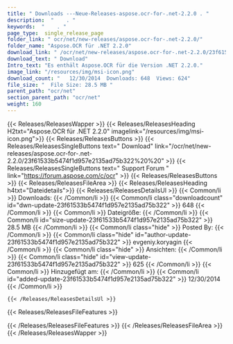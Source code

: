 ```yaml
---
title: " Downloads ---Neue-Releases-aspose.ocr-for-.net-2.2.0 . "
description:  "    . " 
keywords:  "    . " 
page_type:  single_release_page
folder_link: " ocr/net/new-releases/aspose.ocr-for-.net-2.2.0/"
folder_name: "Aspose.OCR für .NET 2.2.0"
download_link: " /ocr/net/new-releases/aspose.ocr-for-.net-2.2.0/23f61533b5474f1d957e2135ad75b322"
download_text: " Download"
Intro_text: "Es enthält Aspose.OCR für die Version .NET 2.2.0."
image_link: "/resources/img/msi-icon.png"
download_count: "   12/30/2014  Downloads: 648  Views: 624"
file_size: "  File Size: 28.5 MB "
parent_path: "ocr/net"
section_parent_path: "ocr/net"
weight: 160
---
```


{{< Releases/ReleasesWapper >}}
  {{< Releases/ReleasesHeading H2txt="Aspose.OCR für .NET 2.2.0" imagelink="/resources/img/msi-icon.png">}}
  {{< Releases/ReleasesButtons >}}
    {{< Releases/ReleasesSingleButtons text=" Download" link="/ocr/net/new-releases/aspose.ocr-for-.net-2.2.0/23f61533b5474f1d957e2135ad75b322%20%20" >}}
    {{< Releases/ReleasesSingleButtons text=" Support Forum " link="https://forum.aspose.com/c/ocr" >}}
  {{< Releases/ReleasesButtons >}}
  {{< Releases/ReleasesFileArea >}}
    {{< Releases/ReleasesHeading h4txt="Dateidetails">}}
    {{< Releases/ReleasesDetailsUl >}}
            {{< Common/li >}} Downloads: {{< /Common/li >}}
      {{< Common/li class="downloadcount" id="dwn-update-23f61533b5474f1d957e2135ad75b322" >}} 648 {{< /Common/li >}}
      {{< Common/li >}} Dateigröße: {{< /Common/li >}}
      {{< Common/li id="size-update-23f61533b5474f1d957e2135ad75b322" >}} 28.5 MB {{< /Common/li >}} 
      {{< Common/li  class="hide" >}} Posted By: {{< /Common/li >}} 
      {{< Common/li class="hide" id="author-update-23f61533b5474f1d957e2135ad75b322" >}} evgeniy.koryagin {{< /Common/li >}}
      {{< Common/li class="hide" >}} Ansichten: {{< /Common/li >}}
      {{< Common/li class="hide" id="view-update-23f61533b5474f1d957e2135ad75b322" >}} 625 {{< /Common/li >}}
      {{< Common/li >}} Hinzugefügt am: {{< /Common/li >}}
      {{< Common/li id="added-update-23f61533b5474f1d957e2135ad75b322" >}} 12/30/2014 {{< /Common/li >}} 

    {{< /Releases/ReleasesDetailsUl >}}

  {{< Releases/ReleasesFileFeatures >}}
      
  {{< /Releases/ReleasesFileFeatures >}}
 {{< /Releases/ReleasesFileArea >}}
{{< /Releases/ReleasesWapper >}}



